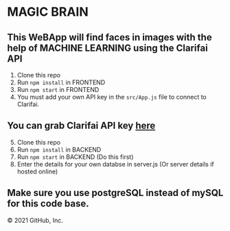 # MAGIC BRAIN

## This WeBApp will find faces in images with the help of MACHINE LEARNING using the Clarifai API 



1. Clone this repo
2. Run `npm install` in FRONTEND
3. Run `npm start` in FRONTEND
4. You must add your own API key in the `src/App.js` file to connect to Clarifai.

## You can grab Clarifai API key [here](https://www.clarifai.com/)

5. Clone this repo
6. Run `npm install` in BACKEND
7. Run `npm start` in BACKEND (Do this first)
8. Enter the details for your own databse in server.js (Or server details if hosted online)
## Make sure you use postgreSQL instead of mySQL for this code base.

© 2021 GitHub, Inc.

